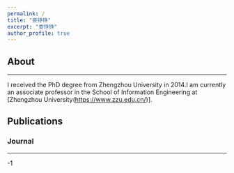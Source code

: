 ```yaml
---
permalink: /
title: "娄铮铮"
excerpt: "娄铮铮"
author_profile: true
---
```


## About
---
I received the PhD degree from Zhengzhou University in 2014.I am currently an associate professor in the School of Information Engineering at \[Zhengzhou University(https://www.zzu.edu.cn/)\].

## Publications
### Journal
---
-1

